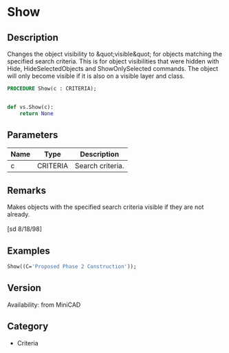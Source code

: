 # Show

## Description
Changes the object visibility to &amp;quot;visible&amp;quot; for objects matching the specified search criteria. This is for object visibilities that were hidden with Hide, HideSelectedObjects and ShowOnlySelected commands. The object will only become visible if it is also on a visible layer and class.

```pascal
PROCEDURE Show(c : CRITERIA);
```

```python

def vs.Show(c):
    return None
```

## Parameters
|Name|Type|Description|
|---|---|---|
|c|CRITERIA|Search criteria.|

## Remarks
Makes objects with the specified search criteria visible if they are not already.<BR>
<BR>
[sd 8/18/98]

## Examples
```pascal
Show((C='Proposed Phase 2 Construction'));
```

## Version
Availability: from MiniCAD
## Category
* Criteria

